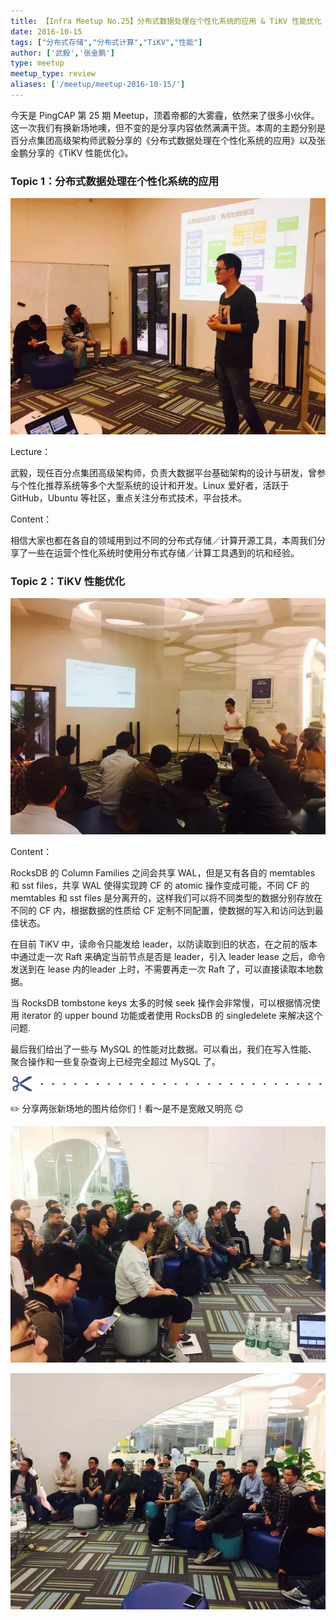 ```yaml
---
title: 【Infra Meetup No.25】分布式数据处理在个性化系统的应用 & TiKV 性能优化
date: 2016-10-15
tags: ["分布式存储","分布式计算","TiKV","性能"]
author: ['武毅','张金鹏']
type: meetup
meetup_type: review
aliases: ['/meetup/meetup-2016-10-15/']
---
```



今天是 PingCAP 第 25 期 Meetup，顶着帝都的大雾霾，依然来了很多小伙伴。这一次我们有换新场地噢，但不变的是分享内容依然满满干货。本周的主题分别是百分点集团高级架构师武毅分享的《分布式数据处理在个性化系统的应用》以及张金鹏分享的《TiKV 性能优化》。

### Topic 1：分布式数据处理在个性化系统的应用

![](media/meetup-25-20161015/1.jpeg)

Lecture：

武毅，现任百分点集团高级架构师，负责大数据平台基础架构的设计与研发，曾参与个性化推荐系统等多个大型系统的设计和开发。Linux 爱好者，活跃于 GitHub，Ubuntu 等社区，重点关注分布式技术，平台技术。

Content：

相信大家也都在各自的领域用到过不同的分布式存储／计算开源工具，本周我们分享了一些在运营个性化系统时使用分布式存储／计算工具遇到的坑和经验。

### Topic 2：TiKV 性能优化

![](media/meetup-25-20161015/2.jpeg)

Content：

RocksDB 的 Column Families 之间会共享 WAL，但是又有各自的 memtables 和 sst files，共享 WAL 使得实现跨 CF 的 atomic 操作变成可能，不同 CF 的 memtables 和 sst files 是分离开的，这样我们可以将不同类型的数据分别存放在不同的 CF 内，根据数据的性质给 CF 定制不同配置，使数据的写入和访问达到最佳状态。

在目前 TiKV 中，读命令只能发给 leader，以防读取到旧的状态，在之前的版本中通过走一次 Raft 来确定当前节点是否是 leader，引入 leader lease 之后，命令发送到在 lease 内的leader 上时，不需要再走一次 Raft 了，可以直接读取本地数据。

当 RocksDB tombstone keys 太多的时候 seek 操作会非常慢，可以根据情况使用 iterator 的 upper bound 功能或者使用 RocksDB 的 singledelete 来解决这个问题.

最后我们给出了一些与 MySQL 的性能对比数据。可以看出，我们在写入性能、聚合操作和一些复杂查询上已经完全超过 MySQL 了。

![](media/meetup-25-20161015/3.png)

✏️ 分享两张新场地的图片给你们！看～是不是宽敞又明亮 😊

![](media/meetup-25-20161015/4.jpeg)

![](media/meetup-25-20161015/5.jpeg)


